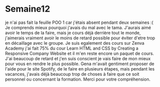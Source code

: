 # Semaine12

  
je n'ai pas fait la feuille POO 1 car j'étais absent pendant deux semaines :( 
Je comprends mieux pourquoi j'avais du mal avec le tama. 
J'aurais aimé avoir le temps de la faire, mais je cours déjà derrière tout le monde, j'aimerais vraiment avoir le moins de retard possible pour éviter d'etre trop en décaillage avec le groupe.
Je suis egalement des cours sur Zenva Academy j'ai fait 75% du cour Learn HTML and CSS by Creating a Responsive Company Website et il m'en reste encore un paquet de cours.
J'ai beaucoup de retard et j'en suis conscient je vais faire de mon mieux pour vous en rendre le plus possible.
Gena m'avait gentiment proposer de l'aide pour le site Spotify, de le faire en plusieurs étapes, 
mais pendant les vacances, j'avais déjà beaucoup trop de choses à faire que ce soit personnel ou concernant la formation.
Merci pour votre compréhension.
